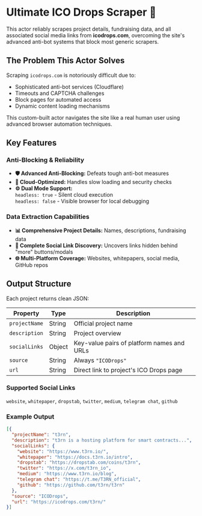 # Ultimate ICO Drops Scraper 🚀

This actor reliably scrapes project details, fundraising data, and all associated social media links from **icodrops.com**, overcoming the site's advanced anti-bot systems that block most generic scrapers.

## The Problem This Actor Solves

Scraping `icodrops.com` is notoriously difficult due to:
- Sophisticated anti-bot services (Cloudflare)
- Timeouts and CAPTCHA challenges
- Block pages for automated access
- Dynamic content loading mechanisms

This custom-built actor navigates the site like a real human user using advanced browser automation techniques.

## Key Features

### Anti-Blocking & Reliability
*   **🛡️ Advanced Anti-Blocking:** Defeats tough anti-bot measures
*   **🚀 Cloud-Optimized:** Handles slow loading and security checks
*   **⚙️ Dual Mode Support:**  
    `headless: true` - Silent cloud execution  
    `headless: false` - Visible browser for local debugging

### Data Extraction Capabilities
*   **📊 Comprehensive Project Details:** Names, descriptions, fundraising data
*   **🔗 Complete Social Link Discovery:** Uncovers links hidden behind "more" buttons/modals
*   **🌐 Multi-Platform Coverage:** Websites, whitepapers, social media, GitHub repos

## Output Structure

Each project returns clean JSON:

| Property      | Type   | Description                                                                 |
|---------------|--------|-----------------------------------------------------------------------------|
| `projectName` | String | Official project name                                                       |
| `description` | String | Project overview                                                            |
| `socialLinks` | Object | Key-value pairs of platform names and URLs                                  |
| `source`      | String | Always `"ICODrops"`                                                         |
| `url`         | String | Direct link to project's ICO Drops page                                     |

### Supported Social Links
`website`, `whitepaper`, `dropstab`, `twitter`, `medium`, `telegram chat`, `github`

### Example Output
```json
[{
  "projectName": "t3rn",
  "description": "t3rn is a hosting platform for smart contracts...",
  "socialLinks": {
    "website": "https://www.t3rn.io/",
    "whitepaper": "https://docs.t3rn.io/intro",
    "dropstab": "https://dropstab.com/coins/t3rn",
    "twitter": "https://x.com/t3rn_io",
    "medium": "https://www.t3rn.io/blog",
    "telegram chat": "https://t.me/T3RN_official",
    "github": "https://github.com/t3rn/t3rn"
  },
  "source": "ICODrops",
  "url": "https://icodrops.com/t3rn/"
}]